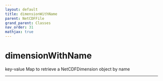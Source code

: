 ```yaml
---
layout: default
title: dimensionWithName
parent: NetCDFFile
grand_parent: Classes
nav_order: 31
mathjax: true
---
```


#  dimensionWithName

key-value Map to retrieve a NetCDFDimension object by name


---

